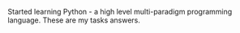 Started learning Python - a high level multi-paradigm programming language. These are my tasks answers.
